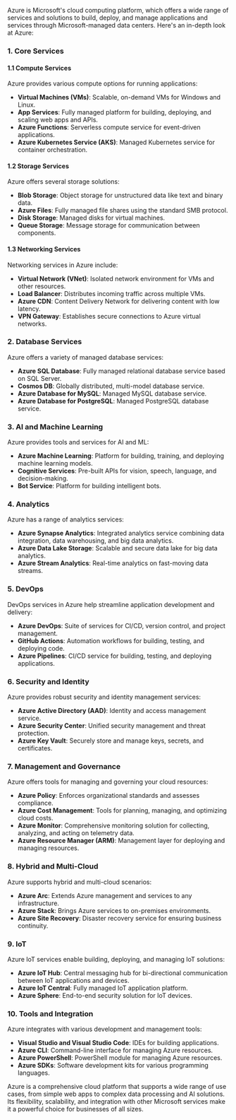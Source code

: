 Azure is Microsoft's cloud computing platform, which offers a wide range of services and solutions to build, deploy, and manage applications and services through Microsoft-managed data centers. Here's an in-depth look at Azure:

### **1. Core Services**

#### **1.1 Compute Services**
Azure provides various compute options for running applications:
- **Virtual Machines (VMs)**: Scalable, on-demand VMs for Windows and Linux.
- **App Services**: Fully managed platform for building, deploying, and scaling web apps and APIs.
- **Azure Functions**: Serverless compute service for event-driven applications.
- **Azure Kubernetes Service (AKS)**: Managed Kubernetes service for container orchestration.

#### **1.2 Storage Services**
Azure offers several storage solutions:
- **Blob Storage**: Object storage for unstructured data like text and binary data.
- **Azure Files**: Fully managed file shares using the standard SMB protocol.
- **Disk Storage**: Managed disks for virtual machines.
- **Queue Storage**: Message storage for communication between components.

#### **1.3 Networking Services**
Networking services in Azure include:
- **Virtual Network (VNet)**: Isolated network environment for VMs and other resources.
- **Load Balancer**: Distributes incoming traffic across multiple VMs.
- **Azure CDN**: Content Delivery Network for delivering content with low latency.
- **VPN Gateway**: Establishes secure connections to Azure virtual networks.

### **2. Database Services**
Azure offers a variety of managed database services:
- **Azure SQL Database**: Fully managed relational database service based on SQL Server.
- **Cosmos DB**: Globally distributed, multi-model database service.
- **Azure Database for MySQL**: Managed MySQL database service.
- **Azure Database for PostgreSQL**: Managed PostgreSQL database service.

### **3. AI and Machine Learning**
Azure provides tools and services for AI and ML:
- **Azure Machine Learning**: Platform for building, training, and deploying machine learning models.
- **Cognitive Services**: Pre-built APIs for vision, speech, language, and decision-making.
- **Bot Service**: Platform for building intelligent bots.

### **4. Analytics**
Azure has a range of analytics services:
- **Azure Synapse Analytics**: Integrated analytics service combining data integration, data warehousing, and big data analytics.
- **Azure Data Lake Storage**: Scalable and secure data lake for big data analytics.
- **Azure Stream Analytics**: Real-time analytics on fast-moving data streams.

### **5. DevOps**
DevOps services in Azure help streamline application development and delivery:
- **Azure DevOps**: Suite of services for CI/CD, version control, and project management.
- **GitHub Actions**: Automation workflows for building, testing, and deploying code.
- **Azure Pipelines**: CI/CD service for building, testing, and deploying applications.

### **6. Security and Identity**
Azure provides robust security and identity management services:
- **Azure Active Directory (AAD)**: Identity and access management service.
- **Azure Security Center**: Unified security management and threat protection.
- **Azure Key Vault**: Securely store and manage keys, secrets, and certificates.

### **7. Management and Governance**
Azure offers tools for managing and governing your cloud resources:
- **Azure Policy**: Enforces organizational standards and assesses compliance.
- **Azure Cost Management**: Tools for planning, managing, and optimizing cloud costs.
- **Azure Monitor**: Comprehensive monitoring solution for collecting, analyzing, and acting on telemetry data.
- **Azure Resource Manager (ARM)**: Management layer for deploying and managing resources.

### **8. Hybrid and Multi-Cloud**
Azure supports hybrid and multi-cloud scenarios:
- **Azure Arc**: Extends Azure management and services to any infrastructure.
- **Azure Stack**: Brings Azure services to on-premises environments.
- **Azure Site Recovery**: Disaster recovery service for ensuring business continuity.

### **9. IoT**
Azure IoT services enable building, deploying, and managing IoT solutions:
- **Azure IoT Hub**: Central messaging hub for bi-directional communication between IoT applications and devices.
- **Azure IoT Central**: Fully managed IoT application platform.
- **Azure Sphere**: End-to-end security solution for IoT devices.

### **10. Tools and Integration**
Azure integrates with various development and management tools:
- **Visual Studio and Visual Studio Code**: IDEs for building applications.
- **Azure CLI**: Command-line interface for managing Azure resources.
- **Azure PowerShell**: PowerShell module for managing Azure resources.
- **Azure SDKs**: Software development kits for various programming languages.

Azure is a comprehensive cloud platform that supports a wide range of use cases, from simple web apps to complex data processing and AI solutions. Its flexibility, scalability, and integration with other Microsoft services make it a powerful choice for businesses of all sizes.

